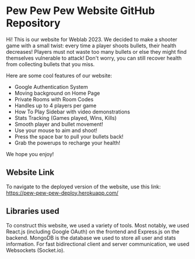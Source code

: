 # Pew Pew Pew Website GitHub Repository

Hi! This is our website for Weblab 2023. We decided to make a shooter game with a small twist: every time a player shoots bullets, their health decreases! Players must not waste too many bullets or else they might find themselves vulnerable to attack! Don't worry, you can still recover health from collecting bullets that you miss.

Here are some cool features of our website:
- Google Authentication System
- Moving background on Home Page
- Private Rooms with Room Codes
- Handles up to 4 players per game
- How To Play Sidebar with video demonstrations
- Stats Tracking (Games played, Wins, Kills)
- Smooth player and bullet movement!
- Use your mouse to aim and shoot!
- Press the space bar to pull your bullets back!
- Grab the powerups to recharge your health!

We hope you enjoy!

## Website Link
To navigate to the deployed version of the website, use this link: https://pew-pew-pew-deploy.herokuapp.com/

## Libraries used
To construct this website, we used a variety of tools. Most notably, we used React.js (including Google OAuth) on the frontend and Express.js on the backend. MongoDB is the database we used to store all user and stats information. For fast bidirectional client and server communication, we used Websockets (Socket.io).
